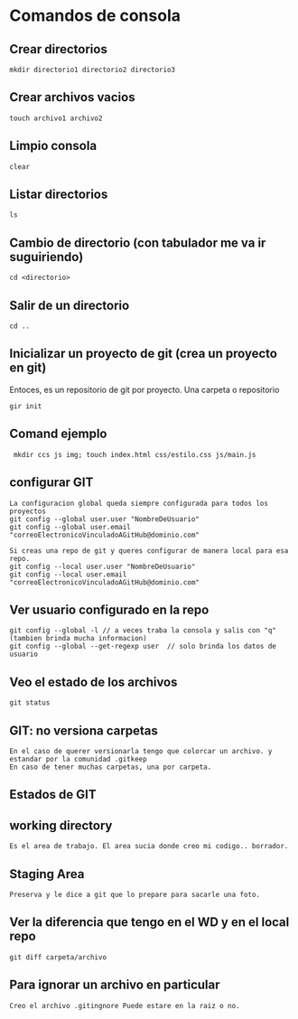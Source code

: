 # Comandos de consola

## Crear directorios

    mkdir directorio1 directorio2 directorio3

##  Crear archivos vacios

    touch archivo1 archivo2

## Limpio consola

    clear

## Listar directorios
 
    ls 

## Cambio de directorio (con tabulador me va ir suguiriendo)

    cd <directorio>

## Salir de un directorio

    cd ..

## Inicializar un proyecto de git (crea un proyecto en git)
Entoces, es un repositorio de git por proyecto. Una carpeta o repositorio

    gir init

## Comand ejemplo
     
     mkdir ccs js img; touch index.html css/estilo.css js/main.js

## configurar GIT

    La configuracion global queda siempre configurada para todos los proyectos
    git config --global user.user "NombreDeUsuario"
    git config --global user.email "correoElectronicoVinculadoAGitHub@dominio.com"

    Si creas una repo de git y queres configurar de manera local para esa repo.
    git config --local user.user "NombreDeUsuario"
    git config --local user.email "correoElectronicoVinculadoAGitHub@dominio.com"

## Ver usuario configurado en la repo

    git config --global -l // a veces traba la consola y salis con "q" (tambien brinda mucha informacion)
    git config --global --get-regexp user  // solo brinda los datos de usuario
## Veo el estado de los archivos

    git status

## GIT: no versiona carpetas

    En el caso de querer versionarla tengo que colorcar un archivo. y estandar por la comunidad .gitkeep
    En caso de tener muchas carpetas, una por carpeta.

## Estados de GIT 

## working directory

    Es el area de trabajo. El area sucia donde creo mi codigo.. borrador.

## Staging Area

    Preserva y le dice a git que lo prepare para sacarle una foto.

## Ver la diferencia que tengo en el WD y en el local repo

    git diff carpeta/archivo

## Para ignorar un archivo en particular 

    Creo el archivo .gitingnore Puede estare en la raiz o no.